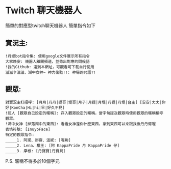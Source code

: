 # Twitch 聊天機器人
簡單的對應型twitch聊天機器人
簡單指令如下

## 實況主:

    !丹堤bot指令集: 使用google文件展示所有指令
    大家晚安: 機器人離開頻道，並秀出對應的問候語
    !我的Github: 連到本網址，可觀看可下載自行使用
    滋滋卡滋滋，湖中女神~ 神力復甦!!: 神秘的咒語?!
    
## 觀眾:

    對實況主打招呼: [月月|丹丹|提哥|堤哥|月子|月提|月堤|丹提|丹堤|台主] [安安|ㄤㄤ|你好|KonCha|Hi|hi|早|好久不見]
    !認人 [觀眾自己設定的暱稱]: 存入觀眾設定的暱稱，當字句提及觀眾時使用觀眾的暱稱稱呼觀眾。
    !湖中女神 [掉落湖中的東西]: 看看女神還你什麼東西，拿到東西可以來跟我換丹丹幣喔
    表情符號: [InuyoFace]
    特定的觀眾指令:
    _____1. 阿諾、掰齋、溫妮: [喔齁]
    _____2. Lena、樓王: [阿 KappaPride 月 KappaPride 仔]
    _____3. 摩根: [丹寶寶|丹寶貝]
    
P.S. 暱稱不得多於10個字元
